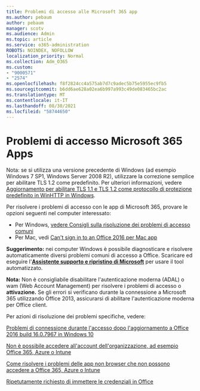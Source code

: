 ```yaml
---
title: Problemi di accesso alle Microsoft 365 app
ms.author: pebaum
author: pebaum
manager: scotv
ms.audience: Admin
ms.topic: article
ms.service: o365-administration
ROBOTS: NOINDEX, NOFOLLOW
localization_priority: Normal
ms.collection: Adm_O365
ms.custom:
- "9000571"
- "2574"
ms.openlocfilehash: f8f2824cc4a575ab7d7c9adec5b75e5955ec9fb5
ms.sourcegitcommit: b6dd6ae628a02ea6b997a993c49de083465bc2ac
ms.translationtype: MT
ms.contentlocale: it-IT
ms.lasthandoff: 08/30/2021
ms.locfileid: "58744650"
---
```

# <a name="issues-signing-into-microsoft-365-apps"></a>Problemi di accesso Microsoft 365 Apps

Nota: se si utilizza una versione precedente di Windows (ad esempio Windows 7 SP1, Windows Server 2008 R2), utilizzare la correzione semplice per abilitare TLS 1.2 come predefinito. [](https://download.microsoft.com/download/0/6/5/0658B1A7-6D2E-474F-BC2C-D69E5B9E9A68/MicrosoftEasyFix51044.msi) Per ulteriori informazioni, vedere [Aggiornamento per abilitare TLS 1.1 e TLS 1.2 come protocollo di protezione predefinito in WinHTTP in Windows](https://support.microsoft.com/topic/update-to-enable-tls-1-1-and-tls-1-2-as-default-secure-protocols-in-winhttp-in-windows-c4bd73d2-31d7-761e-0178-11268bb10392).

Per risolvere i problemi di accesso con le app di Microsoft 365, provare le opzioni seguenti nel computer interessato:  

- Per Windows, [vedere Consigli sulla risoluzione dei problemi di accesso comuni](https://docs.microsoft.com/office365/troubleshoot/administration/disabling-adal-wam-not-recommended#recommendations-on-resolving-common-sign-in-issues)
- Per Mac, vedi [Can't sign in to an Office 2016 per Mac app](https://docs.microsoft.com/office365/troubleshoot/authentication/sign-in-to-office-2016-for-mac-fail)

**Suggerimento:** nei computer Windows è possibile diagnosticare e risolvere automaticamente diversi problemi comuni di accesso a Office. Scaricare ed eseguire l'**[Assistente supporto e ripristino di Microsoft](https://aka.ms/SaRA-OfficeSignInScenario)** per usare il tool automatizzato.

**Nota:** Non è consigliabile disabilitare l'autenticazione moderna (ADAL) o wam (Web Account Management) per risolvere i problemi di accesso o **attivazione.** Se gli errori si verificano durante la connessione a Microsoft 365 utilizzando Office [](https://docs.microsoft.com/microsoft-365/admin/security-and-compliance/enable-modern-authentication) 2013, assicurarsi di abilitare l'autenticazione moderna per Office client.

Per azioni di risoluzione dei problemi specifiche, vedere:

[Problemi di connessione durante l'accesso dopo l'aggiornamento a Office 2016 build 16.0.7967 in Windows 10](https://docs.microsoft.com/office365/troubleshoot/administration/connection-issue-when-sign-in-office-2016)  

[Non è possibile accedere all'account dell'organizzazione, ad esempio Office 365, Azure o Intune](https://docs.microsoft.com/office365/troubleshoot/authentication/sign-in-to-office-365-azure-intune)

[Come risolvere i problemi delle app non browser che non possono accedere a Office 365, Azure o Intune](https://support.office.com/article/how-to-troubleshoot-non-browser-apps-that-can-t-sign-in-to-office-365-azure-or-intune-3ba1b268-66f6-462c-b0e5-070f5c2603c1?ui=en-US&rs=en-US&ad=US)

[Ripetutamente richiesto di immettere le credenziali in Office](https://docs.microsoft.com/office365/troubleshoot/authentication/access-denied-when-connect-to-office-365)